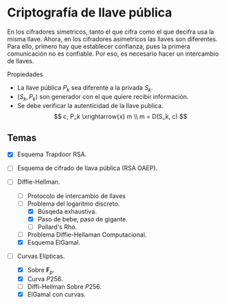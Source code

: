 # Criptografía de llave pública

En los cifradores simetricos, tanto el que cifra como el que decifra usa la misma llave. Ahora, en los cifradores asimetricos las llaves son diferentes. Para ello, primero hay que establecer confianza, pues la primera comunicación no es confiable. Por eso, es necesario hacer un intercambio de llaves.  

Propiedades

- La llave pública $P_k$ sea diferente a la privada $S_k$.
- $(S_k, P_k)$ son generador con el que quiere recibir información.
- Se debe verificar la autenticidad de la llave publica.
    $$
    c, P_k \xrightarrow{x} m \\
    m = D(S_k, c)
    $$

## Temas  

- [x] Esquema Trapdoor RSA.  
- [ ] Esquema de cifrado de llava pública (RSA OAEP).  

- [ ] Diffie-Hellman.  
  - [ ] Protocolo de intercambio de llaves
  - [ ] Problema del logaritmo discreto.  
    - [x] Búsqeda exhaustiva.
    - [x] Paso de bebe, paso de gigante.
    - [ ] Pollard's Rho.  
    <!-- - [ ] Pohlig-Hellman.   -->
  - [ ] Problema Diffie-Hellaman Computacional.  
  - [x] Esquema ElGamal.  

- [ ] Curvas Elípticas.  
  - [x] Sobre $\mathbf{F}_p$.  
  - [x] Curva $P256$.
  - [ ] Diffi-Hellman Sobre $P256$.  
  - [x] ElGamal con curvas.
